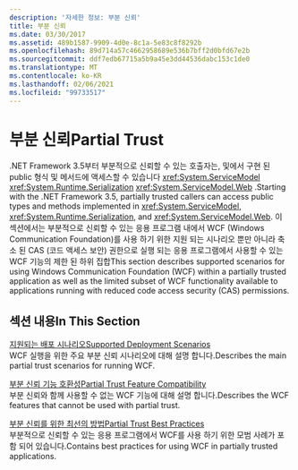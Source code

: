 ```yaml
---
description: '자세한 정보: 부분 신뢰'
title: 부분 신뢰
ms.date: 03/30/2017
ms.assetid: 489b1587-9909-4d0e-8c1a-5e83c8f8292b
ms.openlocfilehash: 89d714a57c4662958689e536b7bff2d0bfd67e2b
ms.sourcegitcommit: ddf7edb67715a5b9a45e3dd44536dabc153c1de0
ms.translationtype: MT
ms.contentlocale: ko-KR
ms.lasthandoff: 02/06/2021
ms.locfileid: "99733517"
---
```

# <a name="partial-trust"></a><span data-ttu-id="52d0e-103">부분 신뢰</span><span class="sxs-lookup"><span data-stu-id="52d0e-103">Partial Trust</span></span>

<span data-ttu-id="52d0e-104">.NET Framework 3.5부터 부분적으로 신뢰할 수 있는 호출자는, 및에서 구현 된 public 형식 및 메서드에 액세스할 수 있습니다 <xref:System.ServiceModel> <xref:System.Runtime.Serialization> <xref:System.ServiceModel.Web> .</span><span class="sxs-lookup"><span data-stu-id="52d0e-104">Starting with the .NET Framework 3.5, partially trusted callers can access public types and methods implemented in <xref:System.ServiceModel>, <xref:System.Runtime.Serialization>, and <xref:System.ServiceModel.Web>.</span></span> <span data-ttu-id="52d0e-105">이 섹션에서는 부분적으로 신뢰할 수 있는 응용 프로그램 내에서 WCF (Windows Communication Foundation)를 사용 하기 위한 지원 되는 시나리오 뿐만 아니라 축소 된 CAS (코드 액세스 보안) 권한으로 실행 되는 응용 프로그램에서 사용할 수 있는 WCF 기능의 제한 된 하위 집합</span><span class="sxs-lookup"><span data-stu-id="52d0e-105">This section describes supported scenarios for using Windows Communication Foundation (WCF) within a partially trusted application as well as the limited subset of WCF functionality available to applications running with reduced code access security (CAS) permissions.</span></span>  
  
## <a name="in-this-section"></a><span data-ttu-id="52d0e-106">섹션 내용</span><span class="sxs-lookup"><span data-stu-id="52d0e-106">In This Section</span></span>  

 [<span data-ttu-id="52d0e-107">지원되는 배포 시나리오</span><span class="sxs-lookup"><span data-stu-id="52d0e-107">Supported Deployment Scenarios</span></span>](supported-deployment-scenarios.md)  
 <span data-ttu-id="52d0e-108">WCF 실행을 위한 주요 부분 신뢰 시나리오에 대해 설명 합니다.</span><span class="sxs-lookup"><span data-stu-id="52d0e-108">Describes the main partial trust scenarios for running WCF.</span></span>  
  
 [<span data-ttu-id="52d0e-109">부분 신뢰 기능 호환성</span><span class="sxs-lookup"><span data-stu-id="52d0e-109">Partial Trust Feature Compatibility</span></span>](partial-trust-feature-compatibility.md)  
 <span data-ttu-id="52d0e-110">부분 신뢰와 함께 사용할 수 없는 WCF 기능에 대해 설명 합니다.</span><span class="sxs-lookup"><span data-stu-id="52d0e-110">Describes the WCF features that cannot be used with partial trust.</span></span>  
  
 [<span data-ttu-id="52d0e-111">부분 신뢰를 위한 최선의 방법</span><span class="sxs-lookup"><span data-stu-id="52d0e-111">Partial Trust Best Practices</span></span>](partial-trust-best-practices.md)  
 <span data-ttu-id="52d0e-112">부분적으로 신뢰할 수 있는 응용 프로그램에서 WCF를 사용 하기 위한 모범 사례가 포함 되어 있습니다.</span><span class="sxs-lookup"><span data-stu-id="52d0e-112">Contains best practices for using WCF in partially trusted applications.</span></span>
